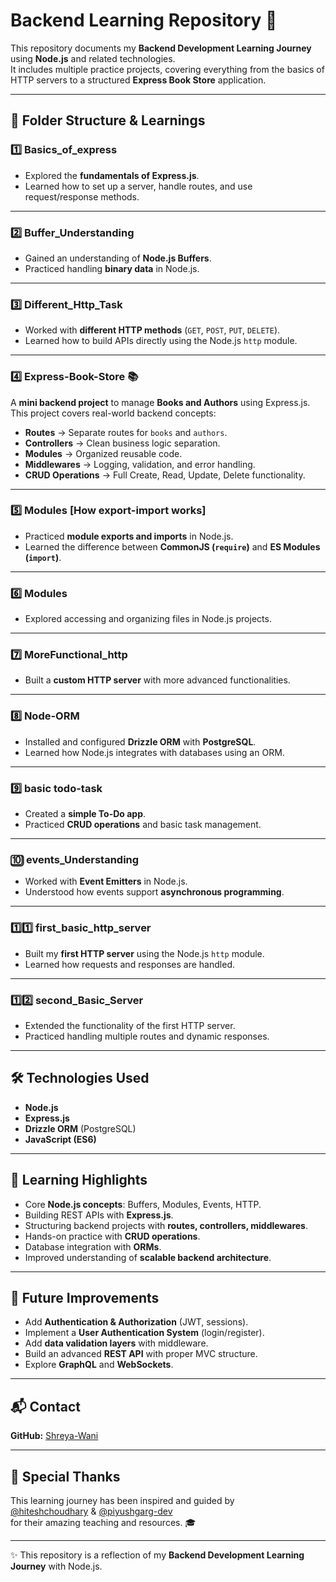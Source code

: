 # Backend Learning Repository 🚀

This repository documents my **Backend Development Learning Journey** using **Node.js** and related technologies.  
It includes multiple practice projects, covering everything from the basics of HTTP servers to a structured **Express Book Store** application.

---

## 📂 Folder Structure & Learnings

### 1️⃣ Basics_of_express
- Explored the **fundamentals of Express.js**.
- Learned how to set up a server, handle routes, and use request/response methods.

---

### 2️⃣ Buffer_Understanding
- Gained an understanding of **Node.js Buffers**.
- Practiced handling **binary data** in Node.js.

---

### 3️⃣ Different_Http_Task
- Worked with **different HTTP methods** (`GET`, `POST`, `PUT`, `DELETE`).
- Learned how to build APIs directly using the Node.js `http` module.

---

### 4️⃣ Express-Book-Store 📚
A **mini backend project** to manage **Books and Authors** using Express.js.  
This project covers real-world backend concepts:

- **Routes** → Separate routes for `books` and `authors`.
- **Controllers** → Clean business logic separation.
- **Modules** → Organized reusable code.
- **Middlewares** → Logging, validation, and error handling.
- **CRUD Operations** → Full Create, Read, Update, Delete functionality.

---

### 5️⃣ Modules [How export-import works]
- Practiced **module exports and imports** in Node.js.
- Learned the difference between **CommonJS (`require`)** and **ES Modules (`import`)**.

---

### 6️⃣ Modules
- Explored accessing and organizing files in Node.js projects.

---

### 7️⃣ MoreFunctional_http
- Built a **custom HTTP server** with more advanced functionalities.

---

### 8️⃣ Node-ORM
- Installed and configured **Drizzle ORM** with **PostgreSQL**.
- Learned how Node.js integrates with databases using an ORM.

---

### 9️⃣ basic todo-task
- Created a **simple To-Do app**.
- Practiced **CRUD operations** and basic task management.

---

### 🔟 events_Understanding
- Worked with **Event Emitters** in Node.js.
- Understood how events support **asynchronous programming**.

---

### 1️⃣1️⃣ first_basic_http_server
- Built my **first HTTP server** using the Node.js `http` module.
- Learned how requests and responses are handled.

---

### 1️⃣2️⃣ second_Basic_Server
- Extended the functionality of the first HTTP server.
- Practiced handling multiple routes and dynamic responses.

---

## 🛠️ Technologies Used
- **Node.js**
- **Express.js**
- **Drizzle ORM** (PostgreSQL)
- **JavaScript (ES6)**

---

## 📖 Learning Highlights
- Core **Node.js concepts**: Buffers, Modules, Events, HTTP.
- Building REST APIs with **Express.js**.
- Structuring backend projects with **routes, controllers, middlewares**.
- Hands-on practice with **CRUD operations**.
- Database integration with **ORMs**.
- Improved understanding of **scalable backend architecture**.

---

## 🚀 Future Improvements
- Add **Authentication & Authorization** (JWT, sessions).  
- Implement a **User Authentication System** (login/register).  
- Add **data validation layers** with middleware.  
- Build an advanced **REST API** with proper MVC structure.  
- Explore **GraphQL** and **WebSockets**.  

---

## 📬 Contact

**GitHub:** [Shreya-Wani](https://github.com/Shreya-Wani)

---

## 🙌 Special Thanks
This learning journey has been inspired and guided by  
[@hiteshchoudhary](https://github.com/hiteshchoudhary) & [@piyushgarg-dev](https://github.com/piyushgarg-dev)  
for their amazing teaching and resources. 🎓

---

✨ This repository is a reflection of my **Backend Development Learning Journey** with Node.js.

```